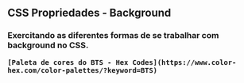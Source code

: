 <h2>CSS Propriedades - Background
  
  <h3>Exercitando as diferentes formas de se trabalhar com background no CSS.
    
    [Paleta de cores do BTS - Hex Codes](https://www.color-hex.com/color-palettes/?keyword=BTS)
